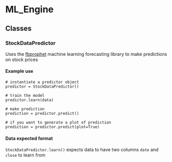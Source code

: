 # ML_Engine

## Classes

### StockDataPredictor

Uses the [fbprophet](https://facebook.github.io/prophet/) machine learning forecasting library to make predictions on stock prices

#### Example use

```
# instantiate a predictor object
predictor = StockDataPredictor()

# train the model
predictor.learn(data)

# make prediction
prediction = predictor.predict()

# if you want to generate a plot of prediction
prediction = predictor.predict(plot=True)
```

#### Data expected format
`StockDataPredictor.learn()` expects data to have two columns `date` and `close` to learn from